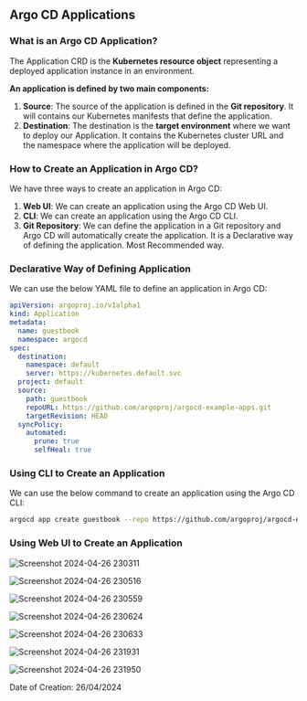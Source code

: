 ## Argo CD Applications

### What is an Argo CD Application?

The Application CRD is the **Kubernetes resource object** representing a deployed application instance in an environment.

**An application is defined by two main components:**

1. **Source**: The source of the application is defined in the **Git repository**. It will contains our Kubernetes manifests that define the application.
2. **Destination**: The destination is the **target environment** where we want to deploy our Application. It contains the Kubernetes cluster URL and the namespace where the application will be deployed.

### How to Create an Application in Argo CD?

We have three ways to create an application in Argo CD:

1. **Web UI**: We can create an application using the Argo CD Web UI.
2. **CLI**: We can create an application using the Argo CD CLI.
3. **Git Repository**: We can define the application in a Git repository and Argo CD will automatically create the application. It is a Declarative way of defining the application. Most Recommended way.

### Declarative Way of Defining Application

We can use the below YAML file to define an application in Argo CD:

```yaml
apiVersion: argoproj.io/v1alpha1
kind: Application
metadata:
  name: guestbook
  namespace: argocd
spec:
  destination:
    namespace: default
    server: https://kubernetes.default.svc
  project: default
  source:
    path: guestbook
    repoURL: https://github.com/argoproj/argocd-example-apps.git
    targetRevision: HEAD
  syncPolicy:
    automated:
      prune: true
      selfHeal: true  
```

### Using CLI to Create an Application

We can use the below command to create an application using the Argo CD CLI:

```bash
argocd app create guestbook --repo https://github.com/argoproj/argocd-example-apps.git --path guestbook --revision HEAD --dest-server https://kubernetes.default.svc --dest-namespace default
```

### Using Web UI to Create an Application

![Screenshot 2024-04-26 230311](https://github.com/mathesh-me/argo-cd-prep/assets/144098846/b55ef6e1-8444-4eea-a0e8-c6aee863a82c)

![Screenshot 2024-04-26 230516](https://github.com/mathesh-me/argo-cd-prep/assets/144098846/42112b43-1d1b-4925-988b-2c7e1005fcc2)

![Screenshot 2024-04-26 230559](https://github.com/mathesh-me/argo-cd-prep/assets/144098846/a7b5325f-219b-496c-a7b3-bcc066d844fb)

![Screenshot 2024-04-26 230624](https://github.com/mathesh-me/argo-cd-prep/assets/144098846/eaeb387a-e646-4ffa-8c8f-49b2de5a2f2c)

![Screenshot 2024-04-26 230633](https://github.com/mathesh-me/argo-cd-prep/assets/144098846/11f60d0d-785f-4603-855e-3f90ad7cd1b6)

![Screenshot 2024-04-26 231931](https://github.com/mathesh-me/argo-cd-prep/assets/144098846/5362f076-b873-41c9-8650-f4d7f7e24b34)

![Screenshot 2024-04-26 231950](https://github.com/mathesh-me/argo-cd-prep/assets/144098846/649c851b-1190-40d4-bc24-dd090cdefa5e)


Date of Creation: 26/04/2024